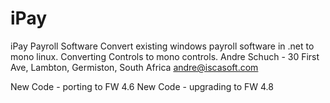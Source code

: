 # iPay
iPay Payroll Software
Convert existing windows payroll software in .net to mono linux.
Converting Controls to mono controls.
Andre Schuch - 30 First Ave, Lambton, Germiston, South Africa
andre@iscasoft.com

New Code  - porting to FW 4.6
New Code - upgrading to FW 4.8

